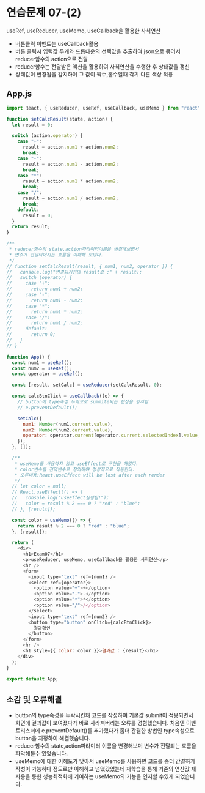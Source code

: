 # 연습문제 07-(2)

useRef, useReducer, useMemo, useCallback을 활용한 사칙연산

- 버튼클릭 이벤트는 useCallback활용
- 버튼 클릭시 입력값 두개와 드롭다운의 선택값을 추출하여 json으로 묶어서 reducer함수의 action으로 전달
- reducer함수는 전달받은 액션을 활용하여 사칙연산을 수행한 후 상태값을 갱신
- 상태값이 변경됨을 감지하여 그 값이 짝수,홀수일때 각기 다른 색상 적용

## App.js

```js
import React, { useReducer, useRef, useCallback, useMemo } from "react";

function setCalcResult(state, action) {
  let result = 0;

  switch (action.operator) {
    case "+":
      result = action.num1 + action.num2;
      break;
    case "-":
      result = action.num1 - action.num2;
      break;
    case "*":
      result = action.num1 * action.num2;
      break;
    case "/":
      result = action.num1 / action.num2;
      break;
    default:
      result = 0;
  }
  return result;
}

/**
 * reducer함수의 state,action파라미터이름을 변경해보면서
 * 변수가 전달되어지는 흐름을 이해해 보았다.
 */
// function setCalcResult(result, { num1, num2, operator }) {
//   console.log("변경되기전의 result값 :" + result);
//   switch (operator) {
//     case "+":
//       return num1 + num2;
//     case "-":
//       return num1 - num2;
//     case "*":
//       return num1 * num2;
//     case "/":
//       return num1 / num2;
//     default:
//       return 0;
//   }
// }

function App() {
  const num1 = useRef();
  const num2 = useRef();
  const operator = useRef();

  const [result, setCalc] = useReducer(setCalcResult, 0);

  const calcBtnClick = useCallback((e) => {
    // button에 type속성 누락으로 summite되는 현상을 방지함
    // e.preventDefault();

    setCalc({
      num1: Number(num1.current.value),
      num2: Number(num2.current.value),
      operator: operator.current[operator.current.selectedIndex].value,
    });
  }, []);

  /**
   * useMemo를 사용하지 않고 useEffect로 구현을 해았다.
   * color변수를 전역변수로 정의해야 정상적으로 작동한다.
   * 오류내용:React.useEffect will be lost after each render
   */
  // let color = null;
  // React.useEffect(() => {
  //   console.log("useEffect실행됨!");
  //   color = result % 2 === 0 ? "red" : "blue";
  // }, [result]);

  const color = useMemo(() => {
    return result % 2 === 0 ? "red" : "blue";
  }, [result]);

  return (
    <div>
      <h1>Exam07</h1>
      <p>useReducer, useMemo, useCallback을 활용한 사칙연산</p>
      <hr />
      <form>
        <input type="text" ref={num1} />
        <select ref={operator}>
          <option value="+">+</option>
          <option value="-">-</option>
          <option value="*">*</option>
          <option value="/">/</option>
        </select>
        <input type="text" ref={num2} />
        <button type="button" onClick={calcBtnClick}>
          결과확인
        </button>
      </form>
      <hr />
      <h1 style={{ color: color }}>결과값 : {result}</h1>
    </div>
  );
}

export default App;
```

## 소감 및 오류해결

- button의 type속성을 누락시킨채 코드를 작성하여 기본값 submit이 적용되면서 화면에 결과값이 보여졌다가 바로 사라져버리는 오류를 경험했습니다. 처음엔 이벤트리스너에 e.preventDefault()를 추가했다가 좀더 간결한 방법인 type속성으로 button을 지정하여 해결했습니다.
- reducer함수의 state,action파라미터 이름을 변경해보며 변수가 전달되는 흐름을 파악해볼수 있었습니다.
- useMemo에 대한 이해도가 낮아서 useMemo를 사용하면 코드를 좀더 간결하게 작성이 가능하다 정도로만 이해하고 넘었갔었는데 재학습을 통해 기존의 연산값 재사용을 통한 성능최적화에 기여하는 useMemo의 기능을 인지할 수있게 되었습니다.
